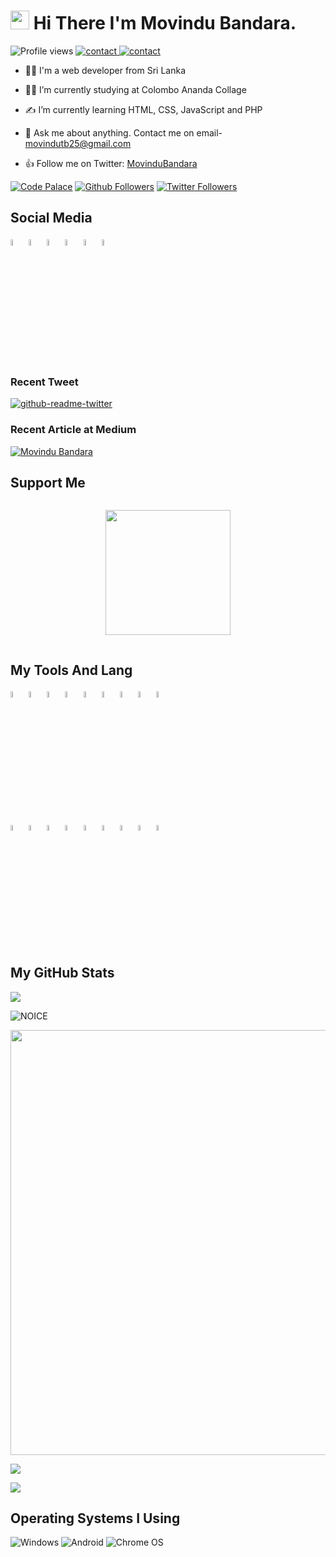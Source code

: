 # <img src="https://raw.githubusercontent.com/MartinHeinz/MartinHeinz/master/wave.gif" width="30px"> Hi There I'm Movindu Bandara. 

![Profile views](https://gpvc.arturio.dev/Movindu-tb)  <a href="https://t.me/movindubandara"> ![contact](https://img.shields.io/badge/Contact%20me-On%20Telegram-blue) </a>
<a href="http://slcoder.cf">![contact](https://img.shields.io/badge/Visit%20Web-slcoder.cf-red) </a>

- 👨‍💻 I'm a web developer from Sri Lanka

- 👩‍🎓 I’m currently studying at Colombo Ananda Collage

- ✍ I’m currently learning HTML, CSS, JavaScript and PHP

- 💬 Ask me about anything. Contact me on email- movindutb25@gmail.com

- 👍 Follow me on Twitter:  <a href="https://twitter.com/MovinduBandara">MovinduBandara</a>

[![Code Palace](https://img.shields.io/youtube/channel/subscribers/UCtkdVxQcNg7uOOixcyEDYrA?label=SL%20Coder&style=social)](https://www.youtube.com/channel/UCtkdVxQcNg7uOOixcyEDYrA)
[![Github Followers](https://img.shields.io/github/followers/Movindu-tb?style=social)](https://github.com/Movindu-tb)
[![Twitter Followers](https://img.shields.io/twitter/follow/MovinduBandara?label=Followers&style=social)](https://twitter.com/MovinduB)

##  Social  Media

<img width="5%" href="#" src="https://www.vectorlogo.zone/logos/youtube/youtube-tile.svg"></img>
<img width="5%" href="#" src="https://www.vectorlogo.zone/logos/instagram/instagram-tile.svg"></img>
<img width="5%" href="#" src="https://www.vectorlogo.zone/logos/twitter/twitter-tile.svg"></img>
<img width="5%" href="#" src="https://www.vectorlogo.zone/logos/github/github-tile.svg"></img>
<img width="5%" href="#" src="https://www.vectorlogo.zone/logos/reddit/reddit-tile.svg"></img>
<img width="5%" href="#" src="https://www.vectorlogo.zone/logos/telegram/telegram-tile.svg"></img>

### Recent Tweet 
[![github-readme-twitter](https://github-readme-twitter.gazf.vercel.app/api?id=MovinduBandara)](https://github.com/gazf/github-readme-twitter)

### Recent Article at Medium
[![Movindu Bandara](https://github-readme-medium.vercel.app/?username=movindutb)](https://movindutb.medium.com/)

## Support Me
<div class="separator" style="clear: both;"><a href="https://ko-fi.com/movindu" style="display: block; padding: 1em 0px; text-align: center;" target="_blank"><img alt="" border="0" data-original-height="587" data-original-width="3050" src="https://1.bp.blogspot.com/-E4cqKnqxBlE/YVKl-DBdzFI/AAAAAAAAAto/J7n6837BSnQUsVqBmvZSXv7CTeYAUadcQCNcBGAsYHQ/s200/BuyMeACoffee_Red%25402x.png" width="200" /></a></div>

## My Tools And Lang 

  <code><img width="5%"  src="https://www.vectorlogo.zone/logos/w3_html5/w3_html5-icon.svg"></code>
    <code><img width="5%"  src="https://www.vectorlogo.zone/logos/w3_css/w3_css-icon.svg"></code>
  <code><img width="5%"  src="https://www.vectorlogo.zone/logos/javascript/javascript-icon.svg"></code>
  <code><img width="5%"  src="https://www.vectorlogo.zone/logos/python/python-icon.svg"></code>
      <code><img width="5%"  src="https://www.vectorlogo.zone/logos/nodejs/nodejs-icon.svg"></code>
        <code><img width="5%"  src="https://www.vectorlogo.zone/logos/sass-lang/sass-lang-icon.svg"></code>
    <code><img width="5%"  src="https://www.vectorlogo.zone/logos/github/github-icon.svg"></code>
  <code><img width="5%"  src="https://www.vectorlogo.zone/logos/git-scm/git-scm-icon.svg"></code>
    <code><img width="5%"  src="https://www.vectorlogo.zone/logos/gitlab/gitlab-icon.svg"></code>
    
   <code><img width="5%"  src="https://www.vectorlogo.zone/logos/google_cloud/google_cloud-icon.svg"></code>
    <code><img width="5%"  src="https://www.vectorlogo.zone/logos/google/google-icon.svg"></code>
        <code><img width="5%"  src="https://www.vectorlogo.zone/logos/bracketsio/bracketsio-icon.svg"></code>
    <code><img width="5%"  src="https://www.vectorlogo.zone/logos/blogger/blogger-icon.svg"></code>
        <code><img width="5%"  src="https://www.vectorlogo.zone/logos/spotify/spotify-icon.svg"></code>
    <code><img width="5%"  src="https://www.vectorlogo.zone/logos/android/android-icon.svg"></code>
        <code><img width="5%"  src="https://www.vectorlogo.zone/logos/microsoft/microsoft-icon.svg"></code>
                <code><img width="5%"  src="https://www.vectorlogo.zone/logos/wikipedia/wikipedia-icon.svg"></code>
        <code><img width="5%"  src="https://www.vectorlogo.zone/logos/flarum/flarum-icon.svg"></code>



##  My GitHub Stats 

<p ><a href="https://github.com/anuraghazra/github-readme-stats"><img src="https://github-readme-stats.vercel.app/api?username=Movindu-tb" /></a></p>

![NOICE](https://github-readme-stats.vercel.app/api/top-langs/?username=Movindu-tb&theme=white_icons=true)

<img src="https://activity-graph.herokuapp.com/graph?username=Movindu-tb" width="680px" >

<p><img src="https://github-profile-trophy.vercel.app/?username=Movindu-tb"></p>

<a href="https://github.com/denvercoder1/github-readme-streak-stats"><img src="https://github-readme-streak-stats.herokuapp.com/?user=Movindu-tb"></a>
</p>

## Operating Systems I Using

![Windows](https://img.shields.io/badge/Windows-0078D6?style=for-the-badge&logo=windows&logoColor=white)
![Android](https://img.shields.io/badge/Android-3DDC84?style=for-the-badge&logo=android&logoColor=white)
![Chrome OS](https://img.shields.io/badge/chrome%20os-3d89fc?style=for-the-badge&logo=google%20chrome&logoColor=white)
